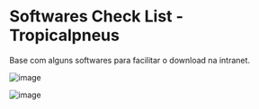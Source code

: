 # Softwares Check List - Tropicalpneus
Base com alguns softwares para facilitar o download na intranet.

![image](https://user-images.githubusercontent.com/12467009/195185076-931979ce-1a0d-4a4d-877e-d5189b6671ca.png)

![image](https://user-images.githubusercontent.com/12467009/195185604-c711a06d-6799-41c7-9617-c1551d7de22f.png)
